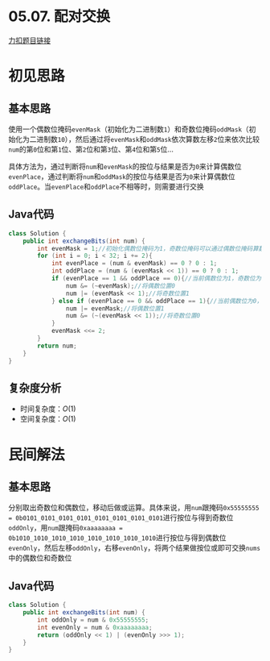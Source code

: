 # 05.07. 配对交换

[力扣题目链接](https://leetcode-cn.com/problems/exchange-lcci/)


# 初见思路

## 基本思路
使用一个偶数位掩码`evenMask`（初始化为二进制数`1`）和奇数位掩码`oddMask`（初始化为二进制数`10`），然后通过将`evenMask`和`oddMask`依次算数左移`2`位来依次比较`num`的第`0`位和第`1`位、第`2`位和第`3`位、第`4`位和第`5`位... 

具体方法为，通过判断将`num`和`evenMask`的按位与结果是否为`0`来计算偶数位`evenPlace`，通过判断将`num`和`oddMask`的按位与结果是否为`0`来计算偶数位`oddPlace`。当`evenPlace`和`oddPlace`不相等时，则需要进行交换

## Java代码
```java
class Solution {
    public int exchangeBits(int num) {
        int evenMask = 1;//初始化偶数位掩码为1，奇数位掩码可以通过偶数位掩码算数左移1位得到
        for (int i = 0; i < 32; i += 2){
            int evenPlace = (num & evenMask) == 0 ? 0 : 1;
            int oddPlace = (num & (evenMask << 1)) == 0 ? 0 : 1;
            if (evenPlace == 1 && oddPlace == 0){//当前偶数位为1，奇数位为0
                num &= (~evenMask);//将偶数位置0
                num |= (evenMask << 1);//将奇数位置1
            } else if (evenPlace == 0 && oddPlace == 1){//当前偶数位为0，奇数位为1
                num |= evenMask;//将偶数位置1
                num &= (~(evenMask << 1));//将奇数位置0
            }
            evenMask <<= 2;
        }
        return num; 
    }
}
```

## 复杂度分析
- 时间复杂度：$O(1)$
- 空间复杂度：$O(1)$

# 民间解法

## 基本思路

分别取出奇数位和偶数位，移动后做或运算。具体来说，用`num`跟掩码`0x55555555 = 0b0101_0101_0101_0101_0101_0101_0101_0101`进行按位与得到奇数位`oddOnly`，用`num`跟掩码`0xaaaaaaaa = 0b1010_1010_1010_1010_1010_1010_1010_1010`进行按位与得到偶数位`evenOnly`，然后左移`oddOnly`，右移`evenOnly`，将两个结果做按位或即可交换`nums`中的偶数位和奇数位

## Java代码
```java
class Solution {
    public int exchangeBits(int num) {
        int oddOnly = num & 0x55555555;
        int evenOnly = num & 0xaaaaaaaa;
        return (oddOnly << 1) | (evenOnly >>> 1);
    }
}
```